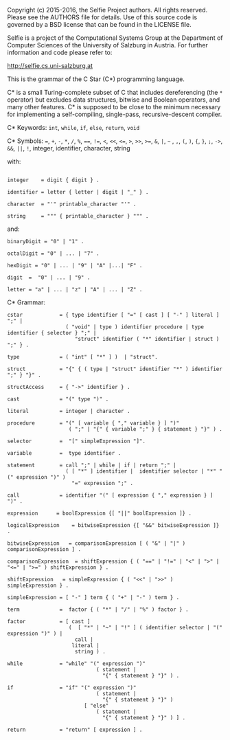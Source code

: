 Copyright (c) 2015-2016, the Selfie Project authors. All rights reserved. Please see the AUTHORS file for details. Use of this source code is governed by a BSD license that can be found in the LICENSE file.

Selfie is a project of the Computational Systems Group at the Department of Computer Sciences of the University of Salzburg in Austria. For further information and code please refer to:

http://selfie.cs.uni-salzburg.at

This is the grammar of the C Star (C\*) programming language.

C\* is a small Turing-complete subset of C that includes dereferencing (the `*` operator) but excludes data structures, bitwise and Boolean operators, and many other features. C\* is supposed to be close to the minimum necessary for implementing a self-compiling, single-pass, recursive-descent compiler.

C\* Keywords: `int`, `while`, `if`, `else`, `return`, `void`

C\* Symbols: `=`, `+`, `-`, `*`, `/`, `%`, `==`, `!=`, `<`, `<<`, `<=`, `>`, `>>`, `>=`,  `&`, `|`, `~` , `,`, `(`, `)`, `{`, `}`, `;`, `->`, `&&`, `||`, `!`, integer, identifier, character, string

with:

```

integer    = digit { digit } .

identifier = letter { letter | digit | "_" } .

character  = "'" printable_character "'" .

string     = """ { printable_character } """ .
```

and:

```
binaryDigit = "0" | "1" .

octalDigit = "0" | ... | "7" .

hexDigit = "0" | ... | "9" | "A" |...| "F" .

digit  =  "0" | ... | "9" .

letter = "a" | ... | "z" | "A" | ... | "Z" .
```

C\* Grammar:

```
cstar            = { type identifier [ "=" [ cast ] [ "-" ] literal ]  ";" |        
                   ( "void" | type ) identifier procedure | type identifier { selector } ";" |
                      "struct" identifier ( "*" identifier | struct ) ";" } .

type             = ( "int" [ "*" ] )  | "struct".

struct           = "{" { ( type | "struct" identifier "*" ) identifier ";" } "}" .

structAccess     = { "->" identifier } .

cast             = "(" type ")" .

literal          = integer | character .

procedure        = "(" [ variable { "," variable } ] ")"
                    ( ";" | "{" { variable ";" } { statement } "}" ) .

selector         =  "[" simpleExpression "]".

variable         =  type identifier .

statement        = call ";" | while | if | return ";" |
                   ( [ "*" ] identifier |  identifier selector | "*" "(" expression ")" )
                     "=" expression ";" .

call             = identifier "(" [ expression { "," expression } ] ")" .

expression      = boolExpression {[ "||" boolExpression ]} .

logicalExpression    = bitwiseExpression {[ "&&" bitwiseExpression ]} .

bitwiseExpression   = comparisonExpression [ ( "&" | "|" ) comparisonExpression ] .

comparisonExpression  = shiftExpression { ( "==" | "!=" | "<" | ">" | "<=" | ">=" ) shiftExpression } .

shiftExpression   = simpleExpression { ( "<<" | ">>" )  simpleExpression } .

simpleExpression = [ "-" ] term { ( "+" | "-" ) term } .

term             =  factor { ( "*" | "/" | "%" ) factor } .

factor           = [ cast ]
                    (  [ "*" | "~" | "!" ] ( identifier selector | "(" expression ")" ) |
                      call |
                     literal |
                      string ) .

while            = "while" "(" expression ")"
                             ( statement |
                               "{" { statement } "}" ) .

if               = "if" "(" expression ")"
                             ( statement |
                               "{" { statement } "}" )
                         [ "else"
                             ( statement |
                               "{" { statement } "}" ) ] .

return           = "return" [ expression ] .
```

